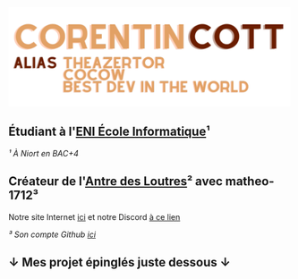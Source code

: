 ![Corentin COTT](https://github.com/Corentin-cott/Corentin-cott/blob/main/CorentinCOTT.png?raw=true)
## Étudiant à l'[ENI École Informatique](https://www.eni-ecole.fr/)¹
*¹ À Niort en BAC+4*
## Créateur de l'[Antre des Loutres](https://antredesloutres.fr)² avec matheo-1712³
Notre site Internet [ici](https://antredesloutres.fr) et notre Discord [à ce lien](https://discord.gg/k4ZBFVdntp) 

*³ Son compte Github [ici](https://github.com/matheo-1712)*

## ↓ Mes projet épinglés juste dessous ↓
